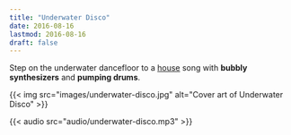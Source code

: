 ```yaml
---
title: "Underwater Disco"
date: 2016-08-16
lastmod: 2016-08-16
draft: false
---
```


Step on the underwater dancefloor to a [house](https://en.wikipedia.org/wiki/House_music)
song with **bubbly synthesizers** and **pumping drums**.

{{< img src="images/underwater-disco.jpg" alt="Cover art of Underwater Disco" >}}

{{< audio src="audio/underwater-disco.mp3" >}}
